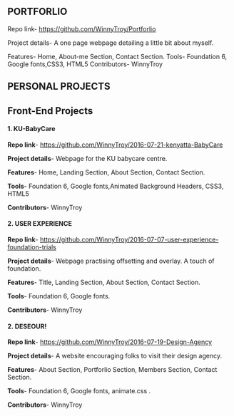 

## PORTFORLIO
         

Repo link-
              https://github.com/WinnyTroy/Portforlio

Project details-
              A one page webpage detailing a little bit about myself.

Features-
          Home, About-me Section, Contact Section.
Tools-
        Foundation 6, Google fonts,CSS3, HTML5
Contributors-
        WinnyTroy


## PERSONAL PROJECTS

## Front-End Projects

#### 1. KU-BabyCare

**Repo link**-
              https://github.com/WinnyTroy/2016-07-21-kenyatta-BabyCare

**Project details**-
              Webpage for the KU babycare centre.

**Features**-
          Home, Landing Section, About Section, Contact Section.
          
          
**Tools**-
        Foundation 6, Google fonts,Animated Background Headers, CSS3, HTML5
        
        
**Contributors**-
        WinnyTroy
        
        
       

#### 2. USER EXPERIENCE
         

**Repo link**-
              https://github.com/WinnyTroy/2016-07-07-user-experience-foundation-trials

**Project details**-
              Webpage practising offsetting and overlay. A touch of foundation.

**Features**-
          Title, Landing Section, About Section, Contact Section.
          
          
**Tools**-
        Foundation 6, Google fonts.
        
       
**Contributors**-
        WinnyTroy
        
#### 2. DESEOUR!
         

**Repo link**-
              https://github.com/WinnyTroy/2016-07-19-Design-Agency

**Project details**-
             A website encouraging folks to visit their design agency.

**Features**-
          About Section, Portforlio Section, Members Section, Contact Section.
          
          
**Tools**-
        Foundation 6, Google fonts, animate.css .
        
       
**Contributors**-
        WinnyTroy
        
